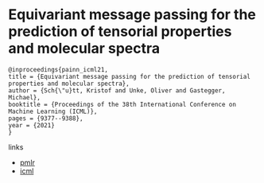 # Equivariant message passing for the prediction of tensorial properties and molecular spectra

```
@inproceedings{painn_icml21,
title = {Equivariant message passing for the prediction of tensorial properties and molecular spectra},
author = {Sch{\"u}tt, Kristof and Unke, Oliver and Gastegger, Michael},
booktitle = {Proceedings of the 38th International Conference on Machine Learning (ICML)},
pages = {9377--9388},
year = {2021}
}
```

links
- [pmlr](http://proceedings.mlr.press/v139/schutt21a.html)
- [icml](https://icml.cc/Conferences/2021/ScheduleMultitrack?event=8500)
